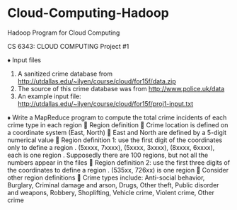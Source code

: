 # Cloud-Computing-Hadoop
Hadoop Program for Cloud Computing

CS 6343: CLOUD COMPUTING
Project #1

♦ Input files
1)  A sanitized crime database from http://utdallas.edu/~ilyen/course/cloud/for15f/data.zip
2)  The source of this crime database was from http://www.police.uk/data
3)  An example input file: http://utdallas.edu/~ilyen/course/cloud/for15f/proj1-input.txt

♦ Write a MapReduce program to compute the total crime incidents of each crime type in each region
   Region definition
   Crime location is defined on a coordinate system (East, North)
   East and North are defined by a 5-digit numerical value
   Region definition 1: use the first digit of the coordinates only to define a region
    . (5xxxx, 7xxxx), (5xxxx, 3xxxx), (8xxxx, 6xxxx), each is one region
    . Supposedly there are 100 regions, but not all the numbers appear in the files
   Region definition 2: use the first three digits of the coordinates to define a region
    . (535xx, 726xx) is one region
   Consider other region definitions
   Crime types include: Anti-social behavior, Burglary, Criminal damage and arson, Drugs, Other
  theft, Public disorder and weapons, Robbery, Shoplifting, Vehicle crime, Violent crime, Other
  crime
